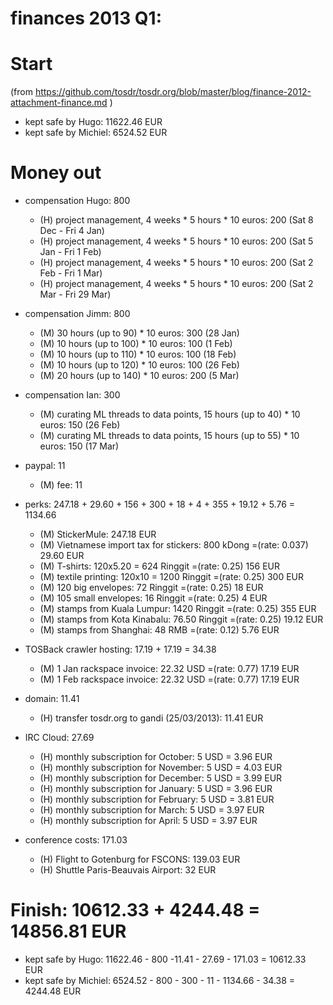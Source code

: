 # finances 2013 Q1:

# Start
(from https://github.com/tosdr/tosdr.org/blob/master/blog/finance-2012-attachment-finance.md )

* kept safe by Hugo: 11622.46 EUR
* kept safe by Michiel: 6524.52 EUR

# Money out

* compensation Hugo: 800
    * (H) project management, 4 weeks * 5 hours * 10 euros: 200 (Sat 8 Dec - Fri 4 Jan)
    * (H) project management, 4 weeks * 5 hours * 10 euros: 200 (Sat 5 Jan - Fri 1 Feb)
    * (H) project management, 4 weeks * 5 hours * 10 euros: 200 (Sat 2 Feb - Fri 1 Mar)
    * (H) project management, 4 weeks * 5 hours * 10 euros: 200 (Sat 2 Mar - Fri 29 Mar)

* compensation Jimm: 800
    * (M) 30 hours (up to 90) * 10 euros: 300 (28 Jan)
    * (M) 10 hours (up to 100) * 10 euros: 100 (1 Feb)
    * (M) 10 hours (up to 110) * 10 euros: 100 (18 Feb)
    * (M) 10 hours (up to 120) * 10 euros: 100 (26 Feb)
    * (M) 20 hours (up to 140) * 10 euros: 200 (5 Mar)


* compensation Ian: 300
    * (M) curating ML threads to data points, 15 hours (up to 40) * 10 euros: 150 (26 Feb)
    * (M) curating ML threads to data points, 15 hours (up to 55) * 10 euros: 150 (17 Mar)


* paypal: 11
    * (M) fee: 11


* perks: 247.18 + 29.60 + 156 + 300 + 18 + 4 + 355 + 19.12 + 5.76 = 1134.66
    * (M) StickerMule: 247.18 EUR
    * (M) Vietnamese import tax for stickers: 800 kDong =(rate: 0.037) 29.60 EUR
    * (M) T-shirts: 120x5.20 = 624 Ringgit =(rate: 0.25) 156 EUR
    * (M) textile printing: 120x10 = 1200 Ringgit =(rate: 0.25) 300 EUR
    * (M) 120 big envelopes: 72 Ringgit =(rate: 0.25) 18 EUR
    * (M) 105 small envelopes: 16 Ringgit =(rate: 0.25) 4 EUR
    * (M) stamps from Kuala Lumpur: 1420 Ringgit =(rate: 0.25) 355 EUR
    * (M) stamps from Kota Kinabalu: 76.50 Ringgit =(rate: 0.25) 19.12 EUR
    * (M) stamps from Shanghai: 48 RMB =(rate: 0.12) 5.76 EUR

  
* TOSBack crawler hosting: 17.19 + 17.19 = 34.38
    * (M) 1 Jan rackspace invoice: 22.32 USD =(rate: 0.77) 17.19 EUR
    * (M) 1 Feb rackspace invoice: 22.32 USD =(rate: 0.77) 17.19 EUR

* domain: 11.41
    * (H) transfer tosdr.org to gandi (25/03/2013): 11.41 EUR

* IRC Cloud: 27.69
    * (H) monthly subscription for October: 5 USD = 3.96 EUR
    * (H) monthly subscription for November: 5 USD = 4.03 EUR
    * (H) monthly subscription for December: 5 USD = 3.99 EUR
    * (H) monthly subscription for January: 5 USD = 3.96 EUR
    * (H) monthly subscription for February: 5 USD = 3.81 EUR
    * (H) monthly subscription for March: 5 USD = 3.97 EUR
    * (H) monthly subscription for April: 5 USD = 3.97 EUR

* conference costs: 171.03
    * (H) Flight to Gotenburg for FSCONS: 139.03 EUR
    * (H) Shuttle Paris-Beauvais Airport: 32 EUR

# Finish: 10612.33 + 4244.48  = 14856.81 EUR

* kept safe by Hugo: 11622.46 - 800 -11.41 - 27.69 - 171.03 = 10612.33 EUR
* kept safe by Michiel: 6524.52 - 800 - 300 - 11 - 1134.66 - 34.38 =  4244.48 EUR

